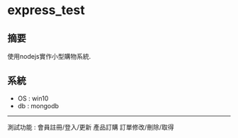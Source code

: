 # express_test

## 摘要
使用nodejs實作小型購物系統.

## 系統
* OS : win10
* db : mongodb

---------------------------------------

測試功能 : 
會員註冊/登入/更新
產品訂購
訂單修改/刪除/取得
